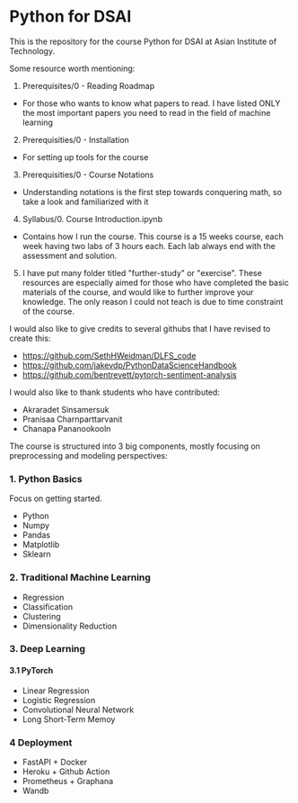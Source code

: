 # Python for DSAI

This is the repository for the course Python for DSAI at Asian Institute of Technology.

Some resource worth mentioning:

1. Prerequisites/0 - Reading Roadmap
  - For those who wants to know what papers to read.  I have listed ONLY the most important papers you need to read in the field of machine learning
2. Prerequisities/0 - Installation
  - For setting up tools for the course
3. Prerequisities/0 - Course Notations
  - Understanding notations is the first step towards conquering math, so take a look and familiarized with it
4. Syllabus/0. Course Introduction.ipynb
  - Contains how I run the course.  This course is a 15 weeks course, each week having two labs of 3 hours each.  Each lab always end with the assessment and solution.
  
5. I have put many folder titled "further-study" or "exercise".  These resources are especially aimed for those who have completed the basic materials of the course, and would like to further improve your knowledge.  The only reason I could not teach is due to time constraint of the course.
  
I would also like to give credits to several githubs that I have revised to create this:

- https://github.com/SethHWeidman/DLFS_code
- https://github.com/jakevdp/PythonDataScienceHandbook
- https://github.com/bentrevett/pytorch-sentiment-analysis

I would also like to thank students who have contributed:

- Akraradet Sinsamersuk
- Pranisaa Charnparttarvanit
- Chanapa Pananookooln

The course is structured into 3 big components, mostly focusing on preprocessing and modeling perspectives:

### 1. Python Basics
Focus on getting started.
  - Python
  - Numpy
  - Pandas
  - Matplotlib
  - Sklearn
  
### 2. Traditional Machine Learning

- Regression
- Classification
- Clustering
- Dimensionality Reduction

### 3. Deep Learning

#### 3.1 PyTorch
  - Linear Regression
  - Logistic Regression
  - Convolutional Neural Network
  - Long Short-Term Memoy
  
### 4 Deployment 
  - FastAPI + Docker
  - Heroku + Github Action
  - Prometheus + Graphana
  - Wandb
